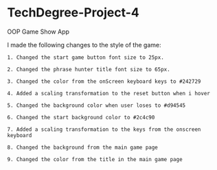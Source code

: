 # TechDegree-Project-4

OOP Game Show App

I made the following changes to the style of the game:

    1. Changed the start game button font size to 25px.

    2. Changed the phrase hunter title font size to 65px.

    3. Changed the color from the onScreen keyboard keys to #242729

    4. Added a scaling transformation to the reset button when i hover

    5. Changed the background color when user loses to #d94545

    6. Changed the start background color to #2c4c90

    7. Added a scaling transformation to the keys from the onscreen keyboard

    8. Changed the background from the main game page

    9. Changed the color from the title in the main game page
